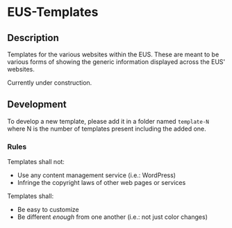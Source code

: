 # EUS-Templates

## Description

Templates for the various websites within the EUS.
These are meant to be various forms of showing the generic information displayed across the EUS' websites.

Currently under construction.

## Development

To develop a new template, please add it in a folder named `template-N` where N is the number of templates present including the added one.

### Rules
Templates shall not:
- Use any content management service (i.e.: WordPress)
- Infringe the copyright laws of other web pages or services

Templates shall:
- Be easy to customize
- Be different *enough* from one another (i.e.: not just color changes)
